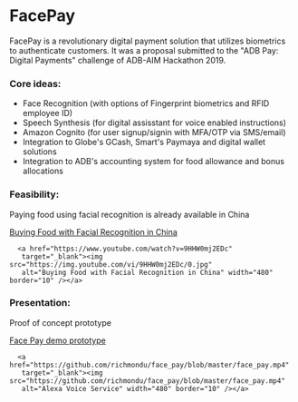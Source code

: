 # FacePay

FacePay is a revolutionary digital payment solution that utilizes biometrics to authenticate customers.
It was a proposal submitted to the "ADB Pay: Digital Payments" challenge of ADB-AIM Hackathon 2019.


### Core ideas:

- Face Recognition (with options of Fingerprint biometrics and RFID employee ID)
- Speech Synthesis (for digital assisstant for voice enabled instructions)
- Amazon Cognito (for user signup/signin with MFA/OTP via SMS/email)
- Integration to Globe's GCash, Smart's Paymaya and digital wallet solutions
- Integration to ADB's accounting system for food allowance and bonus allocations


### Feasibility:

Paying food using facial recognition is already available in China

[Buying Food with Facial Recognition in China](https://www.youtube.com/watch?v=9HHW0mj2EDc)

      <a href="https://www.youtube.com/watch?v=9HHW0mj2EDc"
       target="_blank"><img src="https://img.youtube.com/vi/9HHW0mj2EDc/0.jpg" 
       alt="Buying Food with Facial Recognition in China" width="480" border="10" /></a>


### Presentation:
	   
Proof of concept prototype

[Face Pay demo prototype](https://github.com/richmondu/face_pay/blob/master/face_pay.mp4)

      <a href="https://github.com/richmondu/face_pay/blob/master/face_pay.mp4"
       target="_blank"><img src="https://github.com/richmondu/face_pay/blob/master/face_pay.mp4" 
       alt="Alexa Voice Service" width="480" border="10" /></a>
